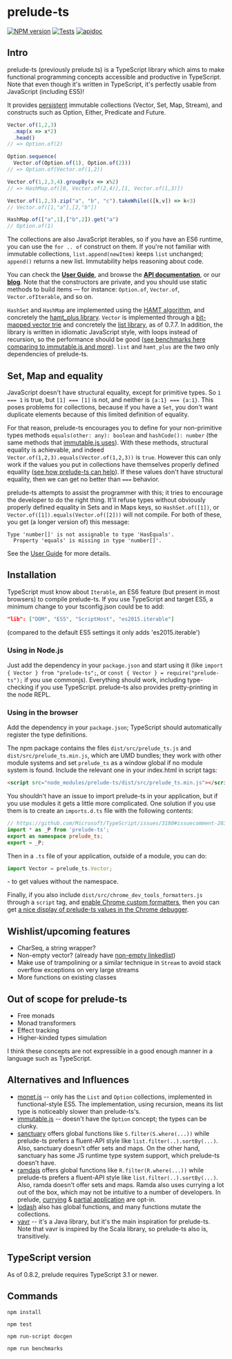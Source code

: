 # prelude-ts

[![NPM version][npm-image]][npm-url]
[![Tests][circleci-image]][circleci-url]
[![apidoc][apidoc-image]][apidoc-url]

## Intro

prelude-ts (previously prelude.ts) is a TypeScript library which aims to make functional programming
concepts accessible and productive in TypeScript. Note that even though it's
written in TypeScript, it's perfectly usable from JavaScript (including ES5)!

It provides [persistent](https://en.wikipedia.org/wiki/Persistent_data_structure)
immutable collections (Vector, Set, Map, Stream), and constructs such as Option,
Either, Predicate and Future.

```typescript
Vector.of(1,2,3)
  .map(x => x*2)
  .head()
// => Option.of(2)

Option.sequence(
  Vector.of(Option.of(1), Option.of(2)))
// => Option.of(Vector.of(1,2))

Vector.of(1,2,3,4).groupBy(x => x%2)
// => HashMap.of([0, Vector.of(2,4)],[1, Vector.of(1,3)])

Vector.of(1,2,3).zip("a", "b", "c").takeWhile(([k,v]) => k<3)
// Vector.of([1,"a"],[2,"b"])

HashMap.of(["a",1],["b",2]).get("a")
// Option.of(1)
```

The collections are also JavaScript iterables, so if you have an ES6 runtime,
you can use the `for .. of` construct on them. If you're not familiar with
immutable collections, `list.append(newItem)` keeps `list` unchanged; `append()`
returns a new list. Immutability helps reasoning about code.

You can check the **[User Guide](https://github.com/emmanueltouzery/prelude-ts/wiki/Prelude%E2%88%92ts-user-guide)**,
and browse the **[API documentation](http://emmanueltouzery.github.io/prelude.ts/latest/apidoc/globals.html)**,
or our **[blog](http://emmanueltouzery.github.io/blog/tags/prelude.ts.html)**.
Note that the constructors are private, and you should use static methods to build
items — for instance: `Option.of`, `Vector.of`, `Vector.ofIterable`, and so on.

`HashSet` and `HashMap` are implemented using the
[HAMT algorithm](http://en.wikipedia.org/wiki/Hash_array_mapped_trie),
and concretely the [hamt_plus library](https://www.npmjs.com/package/hamt_plus).
`Vector` is implemented through a
[bit-mapped vector trie](http://hypirion.com/musings/understanding-persistent-vector-pt-1)
and concretely the [list library](https://github.com/funkia/list/), as of 0.7.7.
In addition, the library is written in idiomatic JavaScript style, with loops
instead of recursion, so the performance should be good
([see benchmarks here comparing to immutable.js and more](https://github.com/emmanueltouzery/prelude-ts/wiki/Benchmarks)).
`list` and `hamt_plus` are the two only dependencies of prelude-ts.

## Set, Map and equality

JavaScript doesn't have structural equality, except for primitive types.
So `1 === 1` is true, but `[1] === [1]` is not, and neither is `{a:1} === {a:1}`.
This poses problems for collections, because if you have a `Set`, you don't
want duplicate elements because of this limited definition of equality.

For that reason, prelude-ts encourages you to define for your non-primitive types
methods `equals(other: any): boolean` and `hashCode(): number` (the same
methods that [immutable.js uses](https://immutable-js.github.io/immutable-js/docs/#/ValueObject)).
With these methods, structural equality is achievable, and indeed
`Vector.of(1,2,3).equals(Vector.of(1,2,3))` is `true`. However this can only
work if the values you put in collections have themselves properly defined equality
([see how prelude-ts can help](https://github.com/emmanueltouzery/prelude-ts/wiki/Equality)).
If these values don't have structural equality, then we can get no better than
`===` behavior.

prelude-ts attempts to assist the programmer with this; it tries to encourage
the developer to do the right thing. It'll refuse types without obviously properly
defined equality in Sets and in Maps keys, so `HashSet.of([1])`,
or `Vector.of([1]).equals(Vector.of([2]))` will not compile.
For both of these, you get (a longer version of) this message:

    Type 'number[]' is not assignable to type 'HasEquals'.
      Property 'equals' is missing in type 'number[]'.

See the [User Guide](https://github.com/emmanueltouzery/prelude-ts/wiki/Prelude%E2%88%92ts-user-guide#equality)
for more details.

## Installation

TypeScript must know about `Iterable`, an ES6 feature (but present in most browsers)
to compile prelude-ts. If you use TypeScript and target ES5, a minimum change to your tsconfig.json
could be to add:

```json
"lib": ["DOM", "ES5", "ScriptHost", "es2015.iterable"]
```

(compared to the default ES5 settings it only adds 'es2015.iterable')

### Using in Node.js

Just add the dependency in your `package.json` and start using it (like
`import { Vector } from "prelude-ts";`, or `const { Vector } = require("prelude-ts");`
if you use commonjs).
Everything should work, including type-checking if you use TypeScript. prelude-ts also provides
pretty-printing in the node REPL.

### Using in the browser

Add the dependency in your `package.json`; TypeScript should automatically
register the type definitions.

The npm package contains the files `dist/src/prelude_ts.js` and `dist/src/prelude_ts.min.js`,
which are UMD bundles; they work with other module systems and set `prelude_ts`
as a window global if no module system is found. Include the relevant one in your
index.html in script tags:

```html
<script src="node_modules/prelude-ts/dist/src/prelude_ts.min.js"></script>
```

You shouldn't have an issue to import prelude-ts in your application, but if you use
modules it gets a little more complicated. One solution if you use them is to create
an `imports.d.ts` file with the following contents:

```typescript
// https://github.com/Microsoft/TypeScript/issues/3180#issuecomment-283007750
import * as _P from 'prelude-ts';
export as namespace prelude_ts;
export = _P;
```

Then in a `.ts` file of your application, outside of a module, you can do:

```typescript
import Vector = prelude_ts.Vector;
```

\- to get values without the namespace.

Finally, if you also include `dist/src/chrome_dev_tools_formatters.js` through
a `script` tag, and [enable Chrome custom formatters](http://bit.ly/object-formatters),
then you can get
[a nice display of prelude-ts values in the Chrome debugger](https://raw.githubusercontent.com/wiki/emmanueltouzery/prelude-ts/chrome_formatters.png).

## Wishlist/upcoming features

* CharSeq, a string wrapper?
* Non-empty vector? (already have [non-empty linkedlist](http://emmanueltouzery.github.io/prelude.ts/latest/apidoc/classes/linkedlist.conslinkedlist.html))
* Make use of trampolining or a similar technique in `Stream` to avoid stack overflow exceptions on very large streams
* More functions on existing classes

## Out of scope for prelude-ts

* Free monads
* Monad transformers
* Effect tracking
* Higher-kinded types simulation

I think these concepts are not expressible in a good enough manner in a language
such as TypeScript.

## Alternatives and Influences

* [monet.js](https://monet.github.io/monet.js/) -- only has the `List` and
  `Option` collections, implemented in functional-style ES5. The implementation,
  using recursion, means its list type is noticeably slower than prelude-ts's.
* [immutable.js](https://immutable-js.github.io/immutable-js/) -- doesn't have the
  `Option` concept; the types can be clunky.
* [sanctuary](https://github.com/sanctuary-js/sanctuary)
  offers global functions like `S.filter(S.where(...))` while prelude-ts prefers a
  fluent-API style like `list.filter(..).sortBy(...)`. Also, sanctuary doesn't
  offer sets and maps. On the other hand, sanctuary has some JS runtime type system
  support, which prelude-ts doesn't have.
* [ramdajs](http://ramdajs.com/) offers global functions like
  `R.filter(R.where(...))` while prelude-ts prefers a
  fluent-API style like `list.filter(..).sortBy(...)`. Also, ramda doesn't offer
  sets and maps. Ramda also uses currying a lot out of the box, which may not
  be intuitive to a number of developers. In prelude,
  [currying](http://emmanueltouzery.github.io/prelude.ts/latest/apidoc/interfaces/function.function2.html#curried)
  & [partial application](http://emmanueltouzery.github.io/prelude.ts/latest/apidoc/interfaces/function.function2.html#apply1)
  are opt-in.
* [lodash](https://lodash.com) also has global functions, and many functions
  mutate the collections.
* [vavr](http://www.vavr.io/) -- it's a Java library, but it's the main inspiration for prelude-ts.
  Note that vavr is inspired by the Scala library, so prelude-ts also is,
  transitively.

## TypeScript version

As of 0.8.2, prelude requires TypeScript 3.1 or newer.

## Commands

    npm install

    npm test

    npm run-script docgen

    npm run benchmarks

[npm-image]: https://img.shields.io/npm/v/prelude-ts.svg?style=flat-square
[npm-url]: https://www.npmjs.com/package/prelude-ts
[circleci-image]: https://circleci.com/gh/emmanueltouzery/prelude-ts.svg?style=shield
[circleci-url]: https://circleci.com/gh/emmanueltouzery/prelude-ts
[apidoc-image]: http://emmanueltouzery.github.io/prelude.ts/apidoc.svg
[apidoc-url]: http://emmanueltouzery.github.io/prelude.ts/latest/apidoc/globals.html
